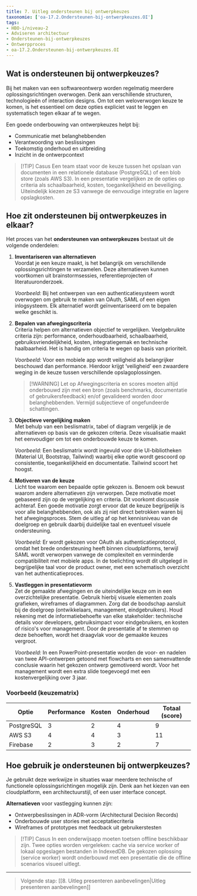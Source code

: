 ```yaml
---
title: 7. Uitleg ondersteunen bij ontwerpkeuzes
taxonomie: ['oa-17.2.Ondersteunen-bij-ontwerpkeuzes.OI']
tags:
- HBO-i/niveau-2
- Adviseren architectuur
- Ondersteunen-bij-ontwerpkeuzes
- Ontwerpproces
- oa-17.2.Ondersteunen-bij-ontwerpkeuzes.OI
---
```


## Wat is ondersteunen bij ontwerpkeuzes?
Bij het maken van een softwareontwerp worden regelmatig meerdere oplossingsrichtingen overwogen. Denk aan verschillende structuren, technologieën of interaction designs. Om tot een weloverwogen keuze te komen, is het essentieel om deze opties expliciet vast te leggen en systematisch tegen elkaar af te wegen.

Een goede onderbouwing van ontwerpkeuzes helpt bij:
- Communicatie met belanghebbenden
- Verantwoording van beslissingen
- Toekomstig onderhoud en uitbreiding
- Inzicht in de ontwerpcontext

> [!TIP] Casus
> Een team staat voor de keuze tussen het opslaan van documenten in een relationele database (PostgreSQL) of een blob store (zoals AWS S3). In een presentatie vergelijken ze de opties op criteria als schaalbaarheid, kosten, toegankelijkheid en beveiliging. Uiteindelijk kiezen ze S3 vanwege de eenvoudige integratie en lagere opslagkosten.

## Hoe zit ondersteunen bij ontwerpkeuzes in elkaar?
Het proces van het **ondersteunen van ontwerpkeuzes** bestaat uit de volgende onderdelen:
1. **Inventariseren van alternatieven**  
   Voordat je een keuze maakt, is het belangrijk om verschillende oplossingsrichtingen te verzamelen. Deze alternatieven kunnen voortkomen uit brainstormsessies, referentieprojecten of literatuuronderzoek. 
   
   *Voorbeeld:* Bij het ontwerpen van een authenticatiesysteem wordt overwogen om gebruik te maken van OAuth, SAML of een eigen inlogsysteem. Elk alternatief wordt geïnventariseerd om te bepalen welke geschikt is.

2. **Bepalen van afwegingscriteria**  
   Criteria helpen om alternatieven objectief te vergelijken. Veelgebruikte criteria zijn: performance, onderhoudbaarheid, schaalbaarheid, gebruiksvriendelijkheid, kosten, integratiegemak en technische haalbaarheid. Het is handig om criteria te wegen op basis van prioriteit.  
   
   *Voorbeeld:* Voor een mobiele app wordt veiligheid als belangrijker beschouwd dan performance. Hierdoor krijgt ‘veiligheid’ een zwaardere weging in de keuze tussen verschillende opslagoplossingen.

   > [!WARNING] Let op
   > Afwegingscriteria en scores moeten altijd onderbouwd zijn met een bron (zoals benchmarks, documentatie of gebruikersfeedback) en/of gevalideerd worden door belanghebbenden. Vermijd subjectieve of ongefundeerde schattingen.

3. **Objectieve vergelijking maken**  
   Met behulp van een beslismatrix, tabel of diagram vergelijk je de alternatieven op basis van de gekozen criteria. Deze visualisatie maakt het eenvoudiger om tot een onderbouwde keuze te komen.  
   
   *Voorbeeld:* Een beslismatrix wordt ingevuld voor drie UI-bibliotheken (Material UI, Bootstrap, Tailwind) waarbij elke optie wordt gescoord op consistentie, toegankelijkheid en documentatie. Tailwind scoort het hoogst.

4. **Motiveren van de keuze**  
   Licht toe waarom een bepaalde optie gekozen is. Benoem ook bewust waarom andere alternatieven zijn verworpen. Deze motivatie moet gebaseerd zijn op de vergelijking en criteria. Dit voorkomt discussie achteraf. 
   Een goede motivatie zorgt ervoor dat de keuze begrijpelijk is voor alle belanghebbenden, ook als zij niet direct betrokken waren bij het afwegingsproces. Stem de uitleg af op het kennisniveau van de doelgroep en gebruik daarbij duidelijke taal en eventueel visuele ondersteuning.
   
   *Voorbeeld:* Er wordt gekozen voor OAuth als authenticatieprotocol, omdat het brede ondersteuning heeft binnen cloudplatforms, terwijl SAML wordt verworpen vanwege de complexiteit en verminderde compatibiliteit met mobiele apps. In de toelichting wordt dit uitgelegd in begrijpelijke taal voor de product owner, met een schematisch overzicht van het authenticatieproces.

5. **Vastleggen in presentatievorm**  
   Zet de gemaakte afwegingen en de uiteindelijke keuze om in een overzichtelijke presentatie. Gebruik hierbij visuele elementen zoals grafieken, wireframes of diagrammen. Zorg dat de boodschap aansluit bij de doelgroep (ontwikkelaars, management, eindgebruikers). 
   Houd rekening met de informatiebehoefte van elke stakeholder: technische details voor developers, gebruiksimpact voor eindgebruikers, en kosten of risico's voor management. Door de presentatie af te stemmen op deze behoeften, wordt het draagvlak voor de gemaakte keuzes vergroot.
   
   *Voorbeeld:* In een PowerPoint-presentatie worden de voor- en nadelen van twee API-ontwerpen getoond met flowcharts en een samenvattende conclusie waarin het gekozen ontwerp gemotiveerd wordt. Voor het management wordt een extra slide toegevoegd met een kostenvergelijking over 3 jaar.

### Voorbeeld (keuzematrix)
| Optie         | Performance | Kosten | Onderhoud | Totaal (score) |
|---------------|-------------|--------|-----------|----------------|
| PostgreSQL    | 3           | 2      | 4         | 9              |
| AWS S3        | 4           | 4      | 3         | 11             |
| Firebase      | 2           | 3      | 2         | 7              |

## Hoe gebruik je ondersteunen bij ontwerpkeuzes?
Je gebruikt deze werkwijze in situaties waar meerdere technische of functionele oplossingsrichtingen mogelijk zijn. Denk aan het kiezen van een cloudplatform, een architectuurstijl, of een user interface concept.

**Alternatieven** voor vastlegging kunnen zijn:
- Ontwerpbeslissingen in ADR-vorm (Architectural Decision Records)
- Onderbouwde user stories met acceptatiecriteria
- Wireframes of prototypes met feedback uit gebruikerstesten

> [!TIP] Casus
> In een onderwijsapp moeten toetsen offline beschikbaar zijn. Twee opties worden vergeleken: cache via service worker of lokaal opgeslagen bestanden in IndexedDB. De gekozen oplossing (service worker) wordt onderbouwd met een presentatie die de offline scenarios visueel uitlegt.

---

> Volgende stap: [[8. Uitleg presenteren aanbevelingen|Uitleg presenteren aanbevelingen]]
